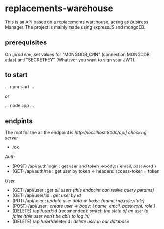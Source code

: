 # replacements-warehouse
This is an API based on a replacements warehouse, acting as Business Manager. The project is mainly made using expressJS and mongoDB. 

## prerequisites
On _.prod.env_, set values for "MONGODB_CNN" (connection MONGODB atlas) and "SECRETKEY" (Whatever you want to sign your JWT).

## to start
...
npm start
...

_or_

...
node app
...

## endpints
The root for the all the endpoint is _http://localhost:8000/api]_
_checking server_
* /ok

_Auth_
* (POST) /api/auth/login : 
    get user and token =>body: { email, password } 
* (GET) /api/auth/me : 
    get user by token => headers: access-token = token

_User_
* (GET) /api/user :
    _get all users (this endpoint can resive query params)_
* (GET) /api/user/:id :
    _get user by id_
* (PUT) /api/user :
    _update user data => body: {name,img,role,state}_
* (POST) /api/user :
    _create user => body: { name, email, password, role }_
* (DELETE) /api/user/:id (recomended):
    _switch the state of an user to false (this user won´t be able to log in)_
* (DELETE) /api/user/delete/id :
    _delete user in our database_
